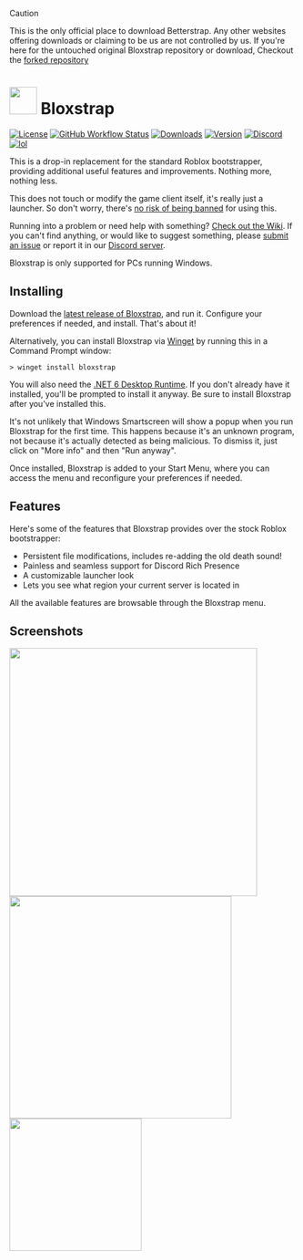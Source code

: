 > [!CAUTION]
> This is the only official place to download Betterstrap. Any other websites offering downloads or claiming to be us are not controlled by us.
> If you're here for the untouched original Bloxstrap repository or download, Checkout the [forked repository](https://github.com/pizzaboxer/bloxstrap)

# <img src="https://github.com/mireyacs/betterstrap/raw/main/Images/Bloxstrap.png" width="48"/> Bloxstrap

[![License](https://img.shields.io/github/license/mireyacs/betterstrap)](https://github.com/mireyacs/betterstrap/blob/main/LICENSE)
[![GitHub Workflow Status](https://img.shields.io/github/actions/workflow/status/mireyacs/betterstrap/ci.yml?branch=main&label=builds)](https://github.com/mireyacs/betterstrap/actions)
[![Downloads](https://img.shields.io/github/downloads/mireyacs/betterstrap/latest/total?color=981bfe)](https://github.com/mireyacs/betterstrap/releases)
[![Version](https://img.shields.io/github/v/release/mireyacs/betterstrap?color=7a39fb)](https://github.com/mireyacs/betterstrap/releases/latest)
[![Discord](https://img.shields.io/discord/1099468797410283540?logo=discord&logoColor=white&label=discord&color=4d3dff)](https://discord.gg/nKjV3mGq6R)
[![lol](https://img.shields.io/badge/mom%20made-pizza%20rolls-orange)](https://media.tenor.com/FIkSGbGycmAAAAAd/manly-roblox.gif)

This is a drop-in replacement for the standard Roblox bootstrapper, providing additional useful features and improvements. Nothing more, nothing less.

This does not touch or modify the game client itself, it's really just a launcher. So don't worry, there's [no risk of being banned](https://github.com/pizzaboxer/bloxstrap/wiki/Why-it%27s-not-reasonably-possible-for-you-to-be-banned-by-Bloxstrap) for using this.

Running into a problem or need help with something? [Check out the Wiki](https://github.com/mireyacs/betterstrap/wiki). If you can't find anything, or would like to suggest something, please [submit an issue](https://github.com/mireyacs/betterstrap/issues) or report it in our [Discord server](https://discord.gg/nKjV3mGq6R).
 
Bloxstrap is only supported for PCs running Windows.
 
 ## Installing
Download the [latest release of Bloxstrap](https://github.com/mireyacs/betterstrap/releases/latest), and run it. Configure your preferences if needed, and install. That's about it!

Alternatively, you can install Bloxstrap via [Winget](https://winstall.app/apps/pizzaboxer.Bloxstrap) by running this in a Command Prompt window:
```
> winget install bloxstrap
```

You will also need the [.NET 6 Desktop Runtime](https://aka.ms/dotnet-core-applaunch?missing_runtime=true&arch=x64&rid=win11-x64&apphost_version=6.0.16&gui=true). If you don't already have it installed, you'll be prompted to install it anyway. Be sure to install Bloxstrap after you've installed this.

It's not unlikely that Windows Smartscreen will show a popup when you run Bloxstrap for the first time. This happens because it's an unknown program, not because it's actually detected as being malicious. To dismiss it, just click on "More info" and then "Run anyway".

Once installed, Bloxstrap is added to your Start Menu, where you can access the menu and reconfigure your preferences if needed.
 
## Features
Here's some of the features that Bloxstrap provides over the stock Roblox bootstrapper:

* Persistent file modifications, includes re-adding the old death sound!
* Painless and seamless support for Discord Rich Presence
* A customizable launcher look
* Lets you see what region your current server is located in

All the available features are browsable through the Bloxstrap menu.

## Screenshots

<p float="left">
    <img src="https://github.com/mireyacs/betterstrap/assets/41478239/dcfd0cdf-1aae-45bb-849a-f7710ec63b28" width="435" />
    <img src="https://github.com/mireyacs/betterstrap/assets/41478239/e08cdf28-4f99-46b5-99f2-5c338aac86db" width="390" />
    <img src="https://github.com/mireyacs/betterstrap/assets/41478239/7ba35223-9115-401f-bbc1-d15e9c5fd79e" width="232" />
<p>
